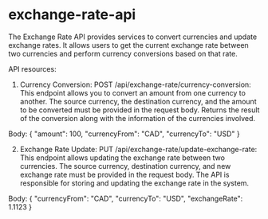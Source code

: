 # exchange-rate-api
The Exchange Rate API provides services to convert currencies and update exchange rates. It allows users to get the current exchange rate between two currencies and perform currency conversions based on that rate.

API resources:

1. Currency Conversion:
POST /api/exchange-rate/currency-conversion: This endpoint allows you to convert an amount from one currency to another. The source currency, the destination currency, and the amount to be converted must be provided in the request body. Returns the result of the conversion along with the information of the currencies involved.

Body:
{
  "amount": 100,
  "currencyFrom": "CAD",
  "currencyTo": "USD"
}

2. Exchange Rate Update:
PUT /api/exchange-rate/update-exchange-rate: This endpoint allows updating the exchange rate between two currencies. The source currency, destination currency, and new exchange rate must be provided in the request body. The API is responsible for storing and updating the exchange rate in the system.

Body:
{
    "currencyFrom": "CAD",
    "currencyTo": "USD",
    "exchangeRate": 1.1123
}
